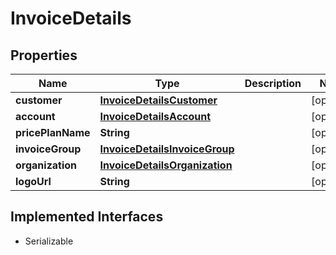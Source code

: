 

# InvoiceDetails


## Properties

| Name | Type | Description | Notes |
|------------ | ------------- | ------------- | -------------|
|**customer** | [**InvoiceDetailsCustomer**](InvoiceDetailsCustomer.md) |  |  [optional] |
|**account** | [**InvoiceDetailsAccount**](InvoiceDetailsAccount.md) |  |  [optional] |
|**pricePlanName** | **String** |  |  [optional] |
|**invoiceGroup** | [**InvoiceDetailsInvoiceGroup**](InvoiceDetailsInvoiceGroup.md) |  |  [optional] |
|**organization** | [**InvoiceDetailsOrganization**](InvoiceDetailsOrganization.md) |  |  [optional] |
|**logoUrl** | **String** |  |  [optional] |


## Implemented Interfaces

* Serializable


